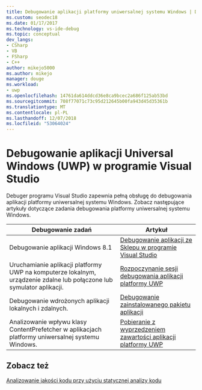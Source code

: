 ```yaml
---
title: Debugowanie aplikacji platformy uniwersalnej systemu Windows | Dokumentacja firmy Microsoft
ms.custom: seodec18
ms.date: 01/17/2017
ms.technology: vs-ide-debug
ms.topic: conceptual
dev_langs:
- CSharp
- VB
- FSharp
- C++
author: mikejo5000
ms.author: mikejo
manager: douge
ms.workload:
- uwp
ms.openlocfilehash: 14761da614ddcd36e8ca9bcec2a686f125ab53bd
ms.sourcegitcommit: 708f77071c73c95d212645b00fa943d45d35361b
ms.translationtype: MT
ms.contentlocale: pl-PL
ms.lasthandoff: 12/07/2018
ms.locfileid: "53064024"
---
```

# <a name="debug-universal-windows-apps-uwp-in-visual-studio"></a>Debugowanie aplikacji Universal Windows (UWP) w programie Visual Studio

Debuger programu Visual Studio zapewnia pełną obsługę do debugowania aplikacji platformy uniwersalnej systemu Windows. Zobacz następujące artykuły dotyczące zadania debugowania platformy uniwersalnej systemu Windows.

|Debugowanie zadań|Artykuł|
|-|-|  
|Debugowanie aplikacji Windows 8.1|[Debugowanie aplikacji ze Sklepu w programie Visual Studio](debug-store-apps-in-visual-studio.md)|
|Uruchamianie aplikacji platformy UWP na komputerze lokalnym, urządzenie zdalne lub połączone lub symulator aplikacji.|[Rozpoczynanie sesji debugowania aplikacji platformy UWP](../debugger/start-a-debugging-session-for-a-store-app-in-visual-studio-vb-csharp-cpp-and-xaml.md)|
|Debugowanie wdrożonych aplikacji lokalnych i zdalnych.|[Debugowanie zainstalowanego pakietu aplikacji](../debugger/debug-installed-app-package.md)|
|Analizowanie wpływu klasy ContentPrefetcher w aplikacjach platformy uniwersalnej systemu Windows.|[Pobieranie z wyprzedzeniem zawartości aplikacji platformy UWP](../debugger/prefetch-content-for-windows-store-apps.md)|

  
## <a name="see-also"></a>Zobacz też  
 [Analizowanie jakości kodu przy użyciu statycznej analizy kodu](../test/analyze-the-code-quality-of-store-apps-using-visual-studio-static-code-analysis.md)
